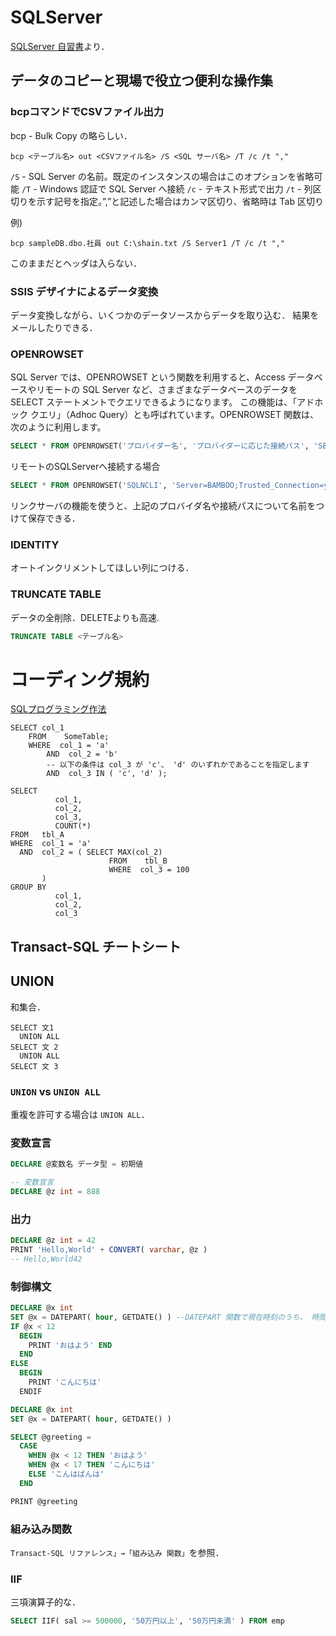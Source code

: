 # SQLServer
[SQLServer 自習書](https://www.microsoft.com/ja-jp/server-cloud/local/documents/default.aspx?pdid=SQL&svid=all_SV&dtid=all_DT)より．

## データのコピーと現場で役立つ便利な操作集

### bcpコマンドでCSVファイル出力

bcp - Bulk Copy の略らしい．

```
bcp <テーブル名> out <CSVファイル名> /S <SQL サーバ名> /T /c /t ","
```

`/S` - SQL Server の名前。既定のインスタンスの場合はこのオプションを省略可能
`/T` - Windows 認証で SQL Server へ接続
`/c` - テキスト形式で出力
`/t` - 列区切りを示す記号を指定。”,”と記述した場合はカンマ区切り、省略時は Tab 区切り

例)
```
bcp sampleDB.dbo.社員 out C:\shain.txt /S Server1 /T /c /t ","
```

このままだとヘッダは入らない．

### SSIS デザイナによるデータ変換
データ変換しながら、いくつかのデータソースからデータを取り込む．
結果をメールしたりできる．

### OPENROWSET
SQL Server では、OPENROWSET という関数を利用すると、Access データベースやリモートの SQL Server など、さまざまなデータベースのデータを SELECT ステートメントでクエリできるようになります。
この機能は、「アドホック クエリ」（Adhoc Query）とも呼ばれています。OPENROWSET 関数は、次のように利用します。

```sql
SELECT * FROM OPENROWSET('プロバイダー名', 'プロバイダーに応じた接続パス', 'SELECT ステートメント')
```


リモートのSQLServerへ接続する場合
```sql
SELECT * FROM OPENROWSET('SQLNCLI', 'Server=BAMBOO;Trusted_Connection=yes;' , 'SELECT * FROM sampleDB.dbo.社員' )
```

リンクサーバの機能を使うと、上記のプロバイダ名や接続パスについて名前をつけて保存できる．


### IDENTITY
オートインクリメントしてほしい列につける．

### TRUNCATE TABLE
データの全削除．DELETEよりも高速.

```sql
TRUNCATE TABLE <テーブル名>
```


# コーディング規約
[SQLプログラミング作法](http://www.geocities.jp/mickindex/database/db_manner.html)

```
SELECT col_1
    FROM    SomeTable;
    WHERE  col_1 = 'a'
        AND  col_2 = 'b'
        -- 以下の条件は col_3 が 'c'、 'd' のいずれかであることを指定します
        AND  col_3 IN ( 'c', 'd' );
```

```
SELECT
          col_1,
          col_2,
          col_3,
          COUNT(*)
FROM   tbl_A
WHERE  col_1 = 'a'
  AND  col_2 = ( SELECT MAX(col_2)
                      FROM    tbl_B
                      WHERE  col_3 = 100
       )
GROUP BY
          col_1,
          col_2,
          col_3
```



## Transact-SQL チートシート
## UNION
和集合．

```
SELECT 文1
  UNION ALL
SELECT 文 2
  UNION ALL
SELECT 文 3
```
### `UNION` vs `UNION ALL`
重複を許可する場合は `UNION ALL`．


### 変数宣言
```sql
DECLARE @変数名 データ型 = 初期値
```

```sql
-- 変数宣言
DECLARE @z int = 888
```

### 出力
```sql
DECLARE @z int = 42
PRINT 'Hello,World' + CONVERT( varchar, @z )
-- Hello,World42
```

### 制御構文
```sql
DECLARE @x int
SET @x = DATEPART( hour, GETDATE() ) --DATEPART 関数で現在時刻のうち、 時間(hour)のみを取得
IF @x < 12
  BEGIN
    PRINT 'おはよう' END
  END
ELSE
  BEGIN
    PRINT 'こんにちは'
  ENDIF
```

```sql
DECLARE @x int
SET @x = DATEPART( hour, GETDATE() )

SELECT @greeting =
  CASE
    WHEN @x < 12 THEN 'おはよう'
    WHEN @x < 17 THEN 'こんにちは'
    ELSE 'こんはばんは'
  END

PRINT @greeting
```

### 組み込み関数
`Transact-SQL リファレンス」→「組み込み 関数」`を参照．

### IIF
三項演算子的な．
```sql
SELECT IIF( sal >= 500000, '50万円以上', '50万円未満' ) FROM emp
```

